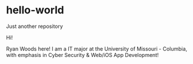 # hello-world
Just another repository

Hi!

Ryan Woods here! I am a IT major at the University of Missouri - Columbia, with emphasis in Cyber Security & Web/iOS App Development!
